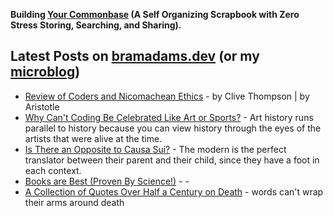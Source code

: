**Building [Your Commonbase](https://bramses.notion.site/Your-Commonbase-BETA-10b034182ddd8038b9ffe11cc2833713) (A Self Organizing Scrapbook with Zero Stress Storing, Searching, and Sharing).**

## Latest Posts on [bramadams.dev](https://www.bramadams.dev/) (or my [microblog](https://bramses.micro.blog/))

<!--START_SECTION:feed-->
* [Review of Coders and Nicomachean Ethics](https:&#x2F;&#x2F;www.bramadams.dev&#x2F;review-of-coders-and-nicomachean-ethics&#x2F;) - by Clive Thompson | by Aristotle
* [Why Can&#39;t Coding Be Celebrated Like Art or Sports?](https:&#x2F;&#x2F;www.bramadams.dev&#x2F;why-cant-coding-be-celebrated-like-art-or-sports-2&#x2F;) - Art history runs parallel to history because you can view history through the eyes of the artists that were alive at the time.
* [Is There an Opposite to Causa Sui?](https:&#x2F;&#x2F;www.bramadams.dev&#x2F;is-there-an-opposite-to-causa-sui&#x2F;) - The modern is the perfect translator between their parent and their child, since they have a foot in each context.
* [Books are Best (Proven By Science!)](https:&#x2F;&#x2F;www.bramadams.dev&#x2F;books-are-best-proven-by-science&#x2F;) - -
* [A Collection of Quotes Over Half a Century on Death](https:&#x2F;&#x2F;www.bramadams.dev&#x2F;a-collection-of-quotes-over-half-a-century-on-death&#x2F;) - words can&#39;t wrap their arms around death
<!--END_SECTION:feed-->
